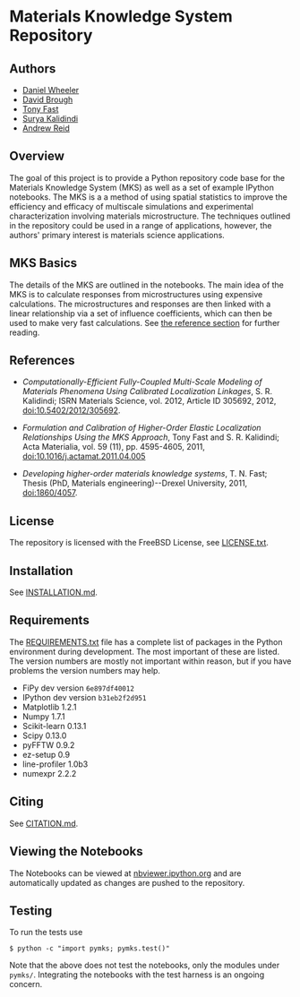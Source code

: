 # Materials Knowledge System Repository

## Authors

 * [Daniel Wheeler](http://wd15.github.io/about.html)
 * [David Brough](https://github.com/davidbrough1)
 * [Tony Fast](http://mined.gatech.edu/the-ga-tech-mined-research-group/ga-tech-mined-research-group-tony-fast)
 * [Surya Kalidindi](http://www.me.gatech.edu/faculty/kalidindi)
 * [Andrew Reid]()

## Overview

The goal of this project is to provide a Python repository code base
for the Materials Knowledge System (MKS) as well as a set of example
IPython notebooks. The MKS is a a method of using spatial statistics
to improve the efficiency and efficacy of multiscale simulations and
experimental characterization involving materials microstructure. The
techniques outlined in the repository could be used in a range of
applications, however, the authors' primary interest is materials
science applications.

## MKS Basics

The details of the MKS are outlined in the notebooks. The main idea of
the MKS is to calculate responses from microstructures using expensive
calculations. The microstructures and responses are then linked with a
linear relationship via a set of influence coefficients, which can
then be used to make very fast calculations. See
[the reference section](#references) for further reading.

## References

 - *Computationally-Efficient Fully-Coupled Multi-Scale Modeling of
   Materials Phenomena Using Calibrated Localization Linkages*,
   S. R. Kalidindi; ISRN Materials Science, vol. 2012, Article ID
   305692, 2012,
   [doi:10.5402/2012/305692](http://dx.doi.org/10.5402/2012/305692).

 - *Formulation and Calibration of Higher-Order Elastic Localization
   Relationships Using the MKS Approach*, Tony Fast and
   S. R. Kalidindi; Acta Materialia, vol. 59 (11), pp. 4595-4605,
   2011,
   [doi:10.1016/j.actamat.2011.04.005](http://dx.doi.org/10.1016/j.actamat.2011.04.005)

 - *Developing higher-order materials knowledge systems*, T. N. Fast;
   Thesis (PhD, Materials engineering)--Drexel University, 2011,
   [doi:1860/4057](http://dx.doi.org/1860/4057).

## License

The repository is licensed with the FreeBSD License, see
[LICENSE.txt](LICENSE.txt).

## Installation

See [INSTALLATION.md](INSTALLATION.md).

## Requirements

The [REQUIREMENTS.txt](REQUIREMENTS.txt) file has a complete list of
packages in the Python environment during development. The most
important of these are listed. The version numbers are mostly not
important within reason, but if you have problems the version numbers
may help.

 * FiPy dev version `6e897df40012`
 * IPython dev version `b31eb2f2d951`
 * Matplotlib 1.2.1
 * Numpy 1.7.1
 * Scikit-learn 0.13.1
 * Scipy 0.13.0
 * pyFFTW 0.9.2
 * ez-setup 0.9
 * line-profiler 1.0b3
 * numexpr 2.2.2

## Citing

See [CITATION.md](CITATION.md).

## Viewing the Notebooks

The Notebooks can be viewed at
[nbviewer.ipython.org](http://nbviewer.ipython.org/github/wd15/pymks/tree/master/notebooks/)
and are automatically updated as changes are pushed to the repository.

## Testing

To run the tests use

    $ python -c "import pymks; pymks.test()"

Note that the above does not test the notebooks, only the modules
under `pymks/`. Integrating the notebooks with the test harness is an
ongoing concern.
